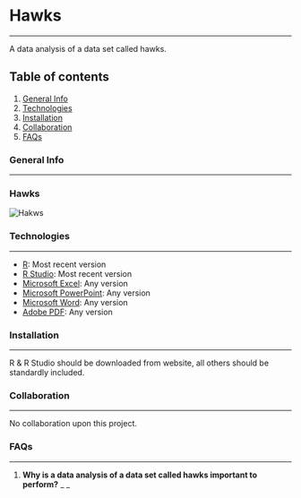 # Hawks
***
A data analysis of a data set called hawks.
## Table of contents
1. [General Info](#general-info)
2. [Technologies](#technologies)
3. [Installation](#installation)
4. [Collaboration](#collaboration)
5. [FAQs](#faqs)
### General Info
***

### Hawks
![Hakws](https://i.pinimg.com/736x/ec/54/87/ec548724c72a34e3d1969df7a603721a.jpg)
### Technologies
***
* [R](https://www.r-project.org/): Most recent version
* [R Studio](https://www.rstudio.com/): Most recent version
* [Microsoft Excel](https://www.microsoft.com/en-us/): Any version
* [Microsoft PowerPoint](https://www.microsoft.com/en-us/): Any version
* [Microsoft Word](https://www.microsoft.com/en-us/): Any version
* [Adobe PDF](https://acrobat.adobe.com/us/en/acrobat/pdf-reader.html): Any version
### Installation
***
R & R Studio should be downloaded from website, all others should be standardly included.
### Collaboration
***
No collaboration upon this project.
### FAQs
***
1. **Why is a data analysis of a data set called hawks important to perform?**
_ _
